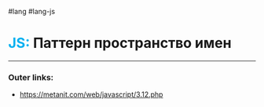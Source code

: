 #lang #lang-js
# <font color="#00b0f0">JS:</font> Паттерн пространство имен
---
### Outer links:
- https://metanit.com/web/javascript/3.12.php